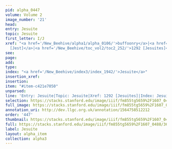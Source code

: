 ```yaml
---
pid: alpha_0447
volume: Volume 2
image_number: '21'
head: 
entry: Jesuite
topic: Jesuite
first_letter: I/J
xref: "<a href='/New_Beehive/alpha1/alpha_0106/'>buffoonry</a>|<a href='/New_Beehive/toc_vol2/toc2_217/'>1119
  [Jest]</a>|<a href='/New_Beehive/toc_vol2/toc2_252/'>1292 [Jesuites]</a>"
see: 
page: 
add: 
type: 
index: "<a href='/New_Beehive/index3/index_1942/'>Jesuite</a>"
insertion_xref: 
insertion: 
item: "#item-c421e7050"
unparsed: 
line: 'Entry: Jesuite|Topic: Jesuite|Xref: 1292 [Jesuites]|Index: Jesuite|#item-c421e7050'
selection: https://stacks.stanford.edu/image/iiif/fm855tg5659%2F1607_0488/367,572,2981,449/full/0/default.jpg
full_image: https://stacks.stanford.edu/image/iiif/fm855tg5659%2F1607_0488/full/full/0/default.jpg
annotation_uri: http://dev.llgc.org.uk/annotation/1564758512212
order: '447'
thumbnail: https://stacks.stanford.edu/image/iiif/fm855tg5659%2F1607_0488/367,572,600,180/250,/0/default.jpg
full: https://stacks.stanford.edu/image/iiif/fm855tg5659%2F1607_0488/367,572,2981,449/full/0/default.jpg
label: Jesuite
layout: alpha_item
collection: alpha3
---
```

